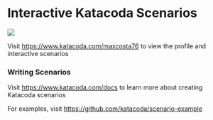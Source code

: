 # Interactive Katacoda Scenarios

[![](http://shields.katacoda.com/katacoda/maxcosta76/count.svg)](https://www.katacoda.com/maxcosta76 "Get your profile on Katacoda.com")

Visit https://www.katacoda.com/maxcosta76 to view the profile and interactive scenarios

### Writing Scenarios
Visit https://www.katacoda.com/docs to learn more about creating Katacoda scenarios

For examples, visit https://github.com/katacoda/scenario-example
